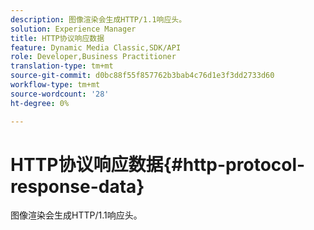 ```yaml
---
description: 图像渲染会生成HTTP/1.1响应头。
solution: Experience Manager
title: HTTP协议响应数据
feature: Dynamic Media Classic,SDK/API
role: Developer,Business Practitioner
translation-type: tm+mt
source-git-commit: d0bc88f55f857762b3bab4c76d1e3f3dd2733d60
workflow-type: tm+mt
source-wordcount: '28'
ht-degree: 0%

---
```



# HTTP协议响应数据{#http-protocol-response-data}

图像渲染会生成HTTP/1.1响应头。


